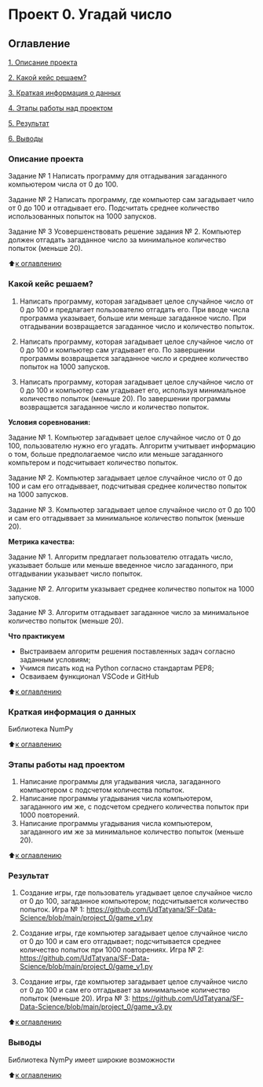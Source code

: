 # Проект 0. Угадай число

## Оглавление
[1. Описание проекта](https://github.com/UdTatyana/SF-Data-Science/tree/main/project_0#описание-проекта)

[2. Какой кейс решаем?](https://github.com/UdTatyana/SF-Data-Science/blob/main/project_0/README.md#какой-кейс-решаем)

[3. Краткая информация о данных](https://github.com/UdTatyana/SF-Data-Science/tree/main/project_0#краткая-информация-о-данных)

[4. Этапы работы над проектом](https://github.com/UdTatyana/SF-Data-Science/tree/main/project_0#этапы-работы-над-проектом)

[5. Результат](https://github.com/UdTatyana/SF-Data-Science/tree/main/project_0#результат)

[6. Выводы](https://github.com/UdTatyana/SF-Data-Science/tree/main/project_0#выводы)

### Описание проекта

Задание № 1 Написать программу для отгадывания загаданного компьютером числа от 0 до 100.

Задание № 2 Написать программу, где компьютер сам загадывает чило от 0 до 100 и отгадывает его. Подсчитать среднее количество использованных попыток на 1000 запусков.

Задание № 3 Усовершенствовать решение задания № 2. Компьютер должен отгадать загаданное число за минимальное количество попыток (меньше 20).

:arrow_up:[к оглавлению](https://github.com/UdTatyana/SF-Data-Science/tree/main/project_0#оглавление)

### Какой кейс решаем?

1. Написать программу, которая загадывает целое случайное число от 0 до 100 и предлагает пользователю отгадать его. При вводе числа программа указывает, больше или меньше загаданное число. При отгадывании возвращается загаданное число и количество попыток.

2. Написать программу, которая загадывает целое случайное число от 0 до 100 и компьютер сам угадывает его. По завершении программы возвращается загаданное число и среднее количество попыток на 1000 запусков.

3. Написать программу, которая загадывает целое случайное число от 0 до 100 и компьютер сам угадывает его, используя минимальное количество попыток (меньше 20). По завершении программы возвращается загаданное число и количество попыток.

**Условия соревнования:**

Задание № 1. Компьютер загадывает целое случайное число от 0 до 100, пользователю нужно его угадать. Алгоритм учитывает информацию о том, больше предполагаемое число или меньше загаданного компьтером и подсчитывает количество попыток.


Задание № 2. Компьютер загадывает целое случайное число от 0 до 100 и сам его отгадыввает, подсчитывая среднее количество попыток на 1000 запусков.

Задание № 3. Компьютер загадывает целое случайное число от 0 до 100 и сам его отгадыввает за минимальное количество попыток (меньше 20). 

**Метрика качества:**

Задание № 1. Алгоритм предлагает пользователю отгадать число, указывает больше или меньше введенное число загаданного, при отгадывании указывает число попыток.

Задание № 2. Алгоритм указывает среднее количество попыток на 1000 запусков.

Задание № 3. Алгоритм отгадывает загаданное число за минимальное количество попыток (меньше 20).

**Что практикуем**
- Выстраиваем алгоритм решения поставленных задач согласно заданным условиям;
- Учимся писать код на Python согласно стандартам PEP8;
- Осваиваем функционал VSCode и GitHub

:arrow_up:[к оглавлению](https://github.com/UdTatyana/SF-Data-Science/tree/main/project_0#оглавление)

### Краткая информация о данных
Библиотека NumPy

:arrow_up:[к оглавлению](https://github.com/UdTatyana/SF-Data-Science/tree/main/project_0#оглавление)

### Этапы работы над проектом
1. Написание программы для угадывания числа, загаданного компьютером с подсчетом количества попыток.
2. Написание программы угадывания числа компьютером, загаданного им же, с подсчетом среднего количества попыток при 1000 повторений.
3. Написание программы угадывания числа компьютером, загаданного им же за минимальное количество попыток (меньше 20).

:arrow_up:[к оглавлению](https://github.com/UdTatyana/SF-Data-Science/tree/main/project_0#оглавление)

### Результат
1. Создание игры, где пользователь угадывает целое случайное число от 0 до 100, загаданное компьютером; подсчитывается количество попыток.
Игра № 1: https://github.com/UdTatyana/SF-Data-Science/blob/main/project_0/game_v1.py

2. Создание игры, где компьютер загадывает целое случайное число от 0 до 100 и сам его отгадывает; подсчитывается среднее количество попыток при 1000 повторениях.
Игра № 2: https://github.com/UdTatyana/SF-Data-Science/blob/main/project_0/game_v1.py

3. Создание игры, где компьютер загадывает целое случайное число от 0 до 100 и сам его отгадывает за минимальное количество попыток (меньше 20).
Игра № 3: https://github.com/UdTatyana/SF-Data-Science/blob/main/project_0/game_v3.py

:arrow_up:[к оглавлению](https://github.com/UdTatyana/SF-Data-Science/tree/main/project_0#оглавление)

### Выводы
Библиотека NymPy имеет широкие возможности

:arrow_up:[к оглавлению](https://github.com/UdTatyana/SF-Data-Science/tree/main/project_0#оглавление)